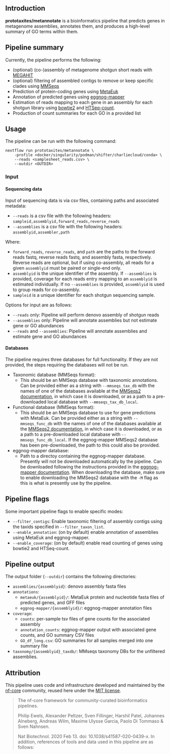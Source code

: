 ## Introduction

**prototaxites/metannotate** is a bioinformatics pipeline that predicts genes in metagenome assemblies, annotates them, and produces a high-level summary of GO terms within them.

## Pipeline summary

Currently, the pipeline performs the following: 

* (optional) (co-)assembly of metagenome shotgun short reads with [MEGAHIT](https://github.com/voutcn/megahit)
* (optional) filtering of assembled contigs to remove or keep specific clades using [MMSeqs](https://github.com/soedinglab/MMseqs2/)
* Prediction of protein-coding genes using [MetaEuk](https://github.com/soedinglab/metaeuk)
* Annotation of predicted genes using [eggnog-mapper](https://github.com/eggnogdb/eggnog-mapper)
* Estimation of reads mapping to each gene in an assembly for each shotgun library using [bowtie2](https://bowtie-bio.sourceforge.net/bowtie2/index.shtml) and [HTSeq-count](https://github.com/htseq/htseq).
* Production of count summaries for each GO in a provided list

## Usage

The pipeline can be run with the following command:

```
nextflow run prototaxites/metannotate \
    -profile <docker/singularity/podman/shifter/charliecloud/conda> \
    --reads <samplesheet_reads.csv> \
    --outdir <OUTDIR>
```

### Input 

#### Sequencing data

Input of sequencing data is via csv files, containing paths and associated metadata:

* `--reads` is a csv file with the following headers: `sampleid,assemblyid,forward_reads,reverse_reads`
* `--assemblies` is a csv file with the following headers: `assemblyid,assembler,path`

Where:

* `forward_reads`, `reverse_reads`, and `path` are the paths to the forward reads fastq, reverse reads fastq, and assembly fasta, respectively. Reverse reads are optional, but if using co-assembly, all reads for a given `assemblyid` must be paired or single-end only.
* `assemblyid` is the unique identifier of the assembly. If `--assemblies` is provided, coverage for each reads entry mapping to an `assemblyid` is estimated individually. If no `--assemblies` is provided, `assemblyid` is used to group reads for co-assembly.
* `sampleid` is a unique identifier for each shotgun sequencing sample.

Options for input are as follows:

* `--reads` only: Pipeline will perform denovo assembly of shotgun reads
* `--assemblies` only: Pipeline will annotate assemblies but not estimate gene or GO abundances
* `--reads` and `--assemblies`: Pipeline will annotate assemblies and estimate gene and GO abundances

#### Databases

The pipeline requires three databases for full functionality. If they are not provided, the steps requiring the databases will not be run.

* Taxonomic database (MMSeqs format):
    - This should be an MMSeqs database with taxonomic annotations. Can be provided either as a string with `--mmseqs_tax_db` with the names of one of the databases available at the [MMSeqs2 documentation](https://github.com/soedinglab/MMseqs2/wiki#downloading-databases), in which case it is downloaded, or as a path to a pre-downloaded local database with `--mmseqs_tax_db_local`.
* Functional database (MMSeqs format):
    - This should be an MMSeqs database to use for gene predictions with MetaEuk. Can be provided either as a string with `--mmseqs_func_db` with the names of one of the databases available at the [MMSeqs2 documentation](https://github.com/soedinglab/MMseqs2/wiki#downloading-databases), in which case it is downloaded, or as a path to a pre-downloaded local database with `--mmseqs_func_db_local`. If the eggnog-mapper MMSeqs2 database has been pre-downloaded, the path to this could also be provided.
* eggnog-mapper database:
    - Path to a directoy containing the eggnog-mapper database. Presently will not be downloaded automatically by the pipeline. Can be downloaded following the instructions provided in the [eggnog-mapper documentation](https://github.com/eggnogdb/eggnog-mapper/wiki/eggNOG-mapper-v2.1.5-to-v2.1.12#user-content-Setup). When downloading the database, make sure to enable downloading the MMSeqs2 database with the `-M` flag as this is what is presently use by the pipeline.

## Pipeline flags

Some important pipeline flags to enable specific modes:

* `--filter_contigs`: Enable taxonomic filtering of assembly contigs using the taxids specified in `--filter_taxon_list`.
* `--enable_annotation`: (on by default) enable annotation of assemblies using MetaEuk and eggnog-mapper.
* `--enable_coverage`: (on by default) enable read counting of genes using bowtie2 and HTSeq-count.

## Pipeline output

The output folder (`--outdir`) contains the following directories:

* `assemblies/{assemblyid}`: denovo assembly fasta files
* `annotations`:
    - `metaeuk/{assemblyid}/`: MetaEuk protein and nucleotide fasta files of predicted genes, and GFF files
    - `eggnog-mapper/{assemblyid}/`: eggnog-mapper annotation files
* `coverage`:
    - `counts`: per-sample tsv files of gene counts for the associated assembly
    - `annotation_counts`: eggnog-mapper output with associated gene counts, and GO summary CSV files
    - `GO_df_long.csv`: GO summaries for all samples merged into one summary file
* `taxonomy/{assemblyid}_taxdb/`: MMseqs taxonomy DBs for the unfiltered assemblies.

## Attribution

This pipeline uses code and infrastructure developed and maintained by the [nf-core](https://nf-co.re) community, reused here under the [MIT license](https://github.com/nf-core/tools/blob/master/LICENSE).
 
> The nf-core framework for community-curated bioinformatics pipelines.
>
> Philip Ewels, Alexander Peltzer, Sven Fillinger, Harshil Patel, Johannes Alneberg, Andreas Wilm, Maxime Ulysse Garcia, Paolo Di Tommaso & Sven Nahnsen.
>
> Nat Biotechnol. 2020 Feb 13. doi: 10.1038/s41587-020-0439-x.
> In addition, references of tools and data used in this pipeline are as follows:
